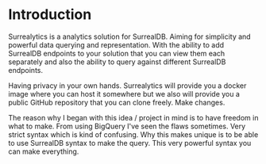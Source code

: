 # Introduction

Surrealytics is a analytics solution for SurrealDB. Aiming for simplicity and powerful data querying and representation. 
With the ability to add SurrealDB endpoints to your solution that you can view them each separately and also the ability to query against different SurrealDB endpoints.

Having privacy in your own hands. Surrealytics will provide you a docker image where you can host it somewhere but we also will provide you a public GitHub repository that you can clone freely. 
Make changes. 

The reason why I began with this idea / project in mind is to have freedom in what to make. From using BigQuery I've seen the flaws sometimes. Very strict syntax which is kind of confusing. Why this makes unique
is to be able to use SurrealDB syntax to make the query. This very powerful syntax you can make everything.